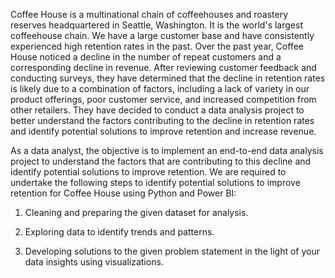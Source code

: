 Coffee House is a multinational chain of coffeehouses and roastery reserves headquartered in Seattle, Washington. It is the world's largest coffeehouse chain. We have a large customer base and have consistently experienced high retention rates in the past.  Over the past year, Coffee House noticed a decline in the number of repeat customers and a corresponding decline in revenue. After reviewing customer feedback and conducting surveys, they have determined that the decline in retention rates is likely due to a combination of factors, including a lack of variety in our product offerings, poor customer service, and increased competition from other retailers. They have decided to conduct a data analysis project to better understand the factors contributing to the decline in retention rates and identify potential solutions to improve retention and increase revenue. 

As a data analyst, the objective is to implement an end-to-end data analysis project to understand the factors that are contributing to this decline and identify potential solutions to improve retention. We are required to undertake the following steps to identify potential solutions to improve retention for Coffee House using Python and Power BI: 

1. Cleaning and preparing the given dataset for analysis.

2. Exploring data to identify trends and patterns. 

3. Developing solutions to the given problem statement in the light of your data insights using visualizations.

